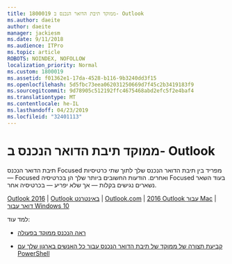 ```yaml
---
title: 1800019 ממוקד תיבת הדואר הנכנס ב- Outlook
ms.author: daeite
author: daeite
manager: jackiesm
ms.date: 9/11/2018
ms.audience: ITPro
ms.topic: article
ROBOTS: NOINDEX, NOFOLLOW
localization_priority: Normal
ms.custom: 1800019
ms.assetid: f01362e1-17da-4528-b116-9b3240dd3f15
ms.openlocfilehash: 5d5fbc73eea062031250669d7f45c2b3419183f9
ms.sourcegitcommit: 9d78905c512192ffc4675468abd2efc5f2e4baf4
ms.translationtype: MT
ms.contentlocale: he-IL
ms.lasthandoff: 04/23/2019
ms.locfileid: "32401113"
---
```

# <a name="focused-inbox-in-outlook"></a>ממוקד תיבת הדואר הנכנס ב- Outlook

תיבת הדואר הנכנס Focused מפריד בין תיבת הדואר הנכנס שלך לתוך שתי כרטיסיות — Focused ואחרים. הודעות החשובים ביותר שלך הן בכרטיסיה Focused בעוד השאר נשארים נגישים בקלות — אך שלא יפריע — בכרטיסיה אחר.
  
[Outlook 2016](https://go.microsoft.com/fwlink/p/?linkid=2002112&amp;clcid=0x409) | [Outlook באינטרנט](https://go.microsoft.com/fwlink/p/?linkid=2002113&amp;clcid=0x409) | [Outlook.com](https://go.microsoft.com/fwlink/p/?linkid=2002012&amp;clcid=0x409) | [2016 Outlook עבור Mac](https://go.microsoft.com/fwlink/p/?linkid=2002013&amp;clcid=0x409) | [דואר עבור Windows 10](https://go.microsoft.com/fwlink/p/?linkid=2001919&amp;clcid=0x409)
  
למד עוד:
  
- [ראה הנכנס ממוקד בפעולה](https://go.microsoft.com/fwlink/p/?linkid=2002212&amp;clcid=0x409)
    
- [קביעת תצורה של ממוקד של תיבת הדואר הנכנס עבור כל האנשים בארגון שלך עם PowerShell](https://go.microsoft.com/fwlink/p/?linkid=2002308&amp;clcid=0x409)
    

